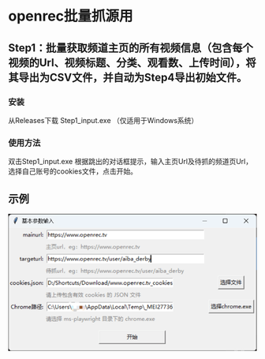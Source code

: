 # openrec批量抓源用

## Step1：批量获取频道主页的所有视频信息（包含每个视频的Url、视频标题、分类、观看数、上传时间），将其导出为CSV文件，并自动为Step4导出初始文件。


### 安装

从Releases下载
Step1_input.exe
（仅适用于Windows系统）


### 使用方法

双击Step1_input.exe
根据跳出的对话框提示，输入主页Url及待抓的频道页Url，选择自己账号的cookies文件，点击开始。

## 示例

![输入示例](test/test.png)

